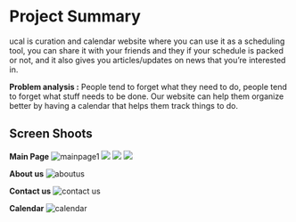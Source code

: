 # Project Summary 
ucal is  curation and calendar website where you can use it as a scheduling tool, you can share it with your friends and they if your schedule is packed or not, and it also gives you articles/updates on news that you’re interested in.


**Problem analysis :**
People tend to forget what they need to do, people tend to forget what stuff needs to be done. Our website can help them organize better by having a calendar that helps them track things to do.


## Screen Shoots
**Main Page**
![mainpage1](https://user-images.githubusercontent.com/114067296/212887089-aa83c8d8-3156-480c-8c39-edf6b06d043c.png)
![](https://user-images.githubusercontent.com/114067296/212887277-d09eb12e-a274-4876-8da3-89dd08fd7d0c.png)
![](https://user-images.githubusercontent.com/114067296/212887305-f4cac803-b651-43a1-adf7-2cffe83abce2.png)
![](https://user-images.githubusercontent.com/114067296/212887314-f9479c6f-bb69-4703-b492-b82ba7e675ba.png)

**About us**
![aboutus](https://user-images.githubusercontent.com/114067296/212887328-3af91caa-d6a7-4ab8-97e0-bc0ee2ec6bdb.png)

**Contact us**
![contact us](https://user-images.githubusercontent.com/114067296/212887351-7689eede-2425-4c22-a741-ea2c169fa287.png)

**Calendar**
![calendar](https://user-images.githubusercontent.com/114067296/212887338-3a2ecebb-e747-42c6-be87-5deedc5c2913.png)
